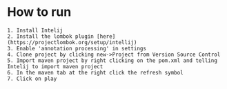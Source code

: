 # How to run
    1. Install Intelij
    2. Install the lombok plugin [here](https://projectlombok.org/setup/intellij)
    3. Enable 'annotation processing' in settings
    4. Clone project by clicking new->Project from Version Source Control
    5. Import maven project by right clicking on the pom.xml and telling Intelij to import maven project
    6. In the maven tab at the right click the refresh symbol
    7. Click on play
